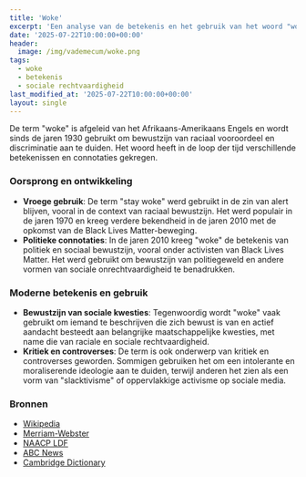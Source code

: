 ```yaml
---
title: 'Woke'
excerpt: 'Een analyse van de betekenis en het gebruik van het woord "woke".'
date: '2025-07-22T10:00:00+00:00'
header:
  image: /img/vademecum/woke.png
tags:
  - woke
  - betekenis
  - sociale rechtvaardigheid
last_modified_at: '2025-07-22T10:00:00+00:00'
layout: single
---
```


De term "woke" is afgeleid van het Afrikaans-Amerikaans Engels en wordt sinds de jaren 1930 gebruikt om bewustzijn van raciaal vooroordeel en discriminatie aan te duiden. Het woord heeft in de loop der tijd verschillende betekenissen en connotaties gekregen.

### Oorsprong en ontwikkeling
- **Vroege gebruik**: De term "stay woke" werd gebruikt in de zin van alert blijven, vooral in de context van raciaal bewustzijn. Het werd populair in de jaren 1970 en kreeg verdere bekendheid in de jaren 2010 met de opkomst van de Black Lives Matter-beweging.
- **Politieke connotaties**: In de jaren 2010 kreeg "woke" de betekenis van politiek en sociaal bewustzijn, vooral onder activisten van Black Lives Matter. Het werd gebruikt om bewustzijn van politiegeweld en andere vormen van sociale onrechtvaardigheid te benadrukken.

### Moderne betekenis en gebruik
- **Bewustzijn van sociale kwesties**: Tegenwoordig wordt "woke" vaak gebruikt om iemand te beschrijven die zich bewust is van en actief aandacht besteedt aan belangrijke maatschappelijke kwesties, met name die van raciale en sociale rechtvaardigheid.
- **Kritiek en controverses**: De term is ook onderwerp van kritiek en controverses geworden. Sommigen gebruiken het om een intolerante en moraliserende ideologie aan te duiden, terwijl anderen het zien als een vorm van "slacktivisme" of oppervlakkige activisme op sociale media.

### Bronnen
* [Wikipedia](https://en.wikipedia.org/wiki/Woke)
* [Merriam-Webster](https://www.merriam-webster.com/dictionary/woke)
* [NAACP LDF](https://www.naacpldf.org/woke-black-bad/)
* [ABC News](https://abcnews.go.com/Politics/woke-conservatives/story?id=93051138)
* [Cambridge Dictionary](https://dictionary.cambridge.org/us/dictionary/english/woke)
